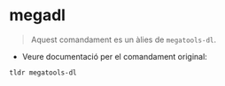 # megadl

> Aquest comandament es un àlies de `megatools-dl`.

- Veure documentació per el comandament original:

`tldr megatools-dl`

